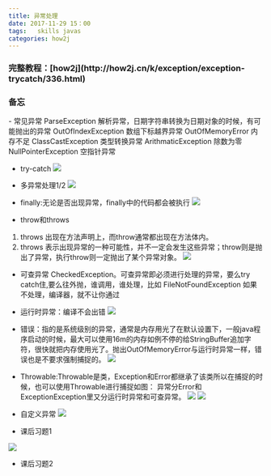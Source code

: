 ```yaml
---
title: 异常处理
date: 2017-11-29 15：00
tags:   skills javas
categories: how2j
---
```


<h3>完整教程：[how2j](http://how2j.cn/k/exception/exception-trycatch/336.html)</h3>

<h3>备忘</h3>
- 常见异常
ParseException 解析异常，日期字符串转换为日期对象的时候，有可
能抛出的异常
OutOfIndexException 数组下标越界异常
OutOfMemoryError 内存不足
ClassCastException 类型转换异常
ArithmaticException 除数为零
NullPointerException 空指针异常

- try-catch
![](http://oyj1fkfcr.bkt.clouddn.com/2018-01-05_180946.png)

- 多异常处理1/2
![](http://oyj1fkfcr.bkt.clouddn.com/2018-01-05_183516.png)

- finally:无论是否出现异常，finally中的代码都会被执行
![](http://oyj1fkfcr.bkt.clouddn.com/2018-01-05_184101.png)

- throw和throws
1. throws 出现在方法声明上，而throw通常都出现在方法体内。
2. throws 表示出现异常的一种可能性，并不一定会发生这些异常；throw则是抛出了异常，执行throw则一定抛出了某个异常对象。
![](http://oyj1fkfcr.bkt.clouddn.com/2018-01-05_185817.png)

- 可查异常 CheckedException。可查异常即必须进行处理的异常，要么try catch住,要么往外抛，谁调用，谁处理，比如 FileNotFoundException
如果不处理，编译器，就不让你通过
- 运行时异常：编译不会出错
![](http://oyj1fkfcr.bkt.clouddn.com/2018-01-05_192741.png)
- 错误：指的是系统级别的异常，通常是内存用光了在默认设置下，一般java程序启动的时候，最大可以使用16m的内存如例不停的给StringBuffer追加字符，很快就把内存使用光了。抛出OutOfMemoryError与运行时异常一样，错误也是不要求强制捕捉的。
![](http://oyj1fkfcr.bkt.clouddn.com/2018-01-05_193618.png)

- Throwable:Throwable是类，Exception和Error都继承了该类所以在捕捉的时候，也可以使用Throwable进行捕捉如图： 异常分Error和ExceptionException里又分运行时异常和可查异常。
![](http://oyj1fkfcr.bkt.clouddn.com/2018-01-05_193929.png)
![](http://oyj1fkfcr.bkt.clouddn.com/2018-01-05_194139.png)

- 自定义异常
![](http://oyj1fkfcr.bkt.clouddn.com/2018-01-05_200521.png)

- 课后习题1

![](http://oyj1fkfcr.bkt.clouddn.com/2018-01-05_202616.png)

- 课后习题2
